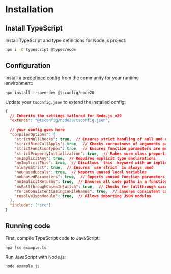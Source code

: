 # Installation

## Install TypeScript

Install TypeScript and type definitions for Node.js project:

```sh npm2yarn
npm i -D typescript @types/node
```


## Configuration

Install a [predefined config](https://github.com/tsconfig/bases) from the community for your runtime environment:
```shell npm2yarn
npm install --save-dev @tsconfig/node20
```

Update your `tsconfig.json` to extend the installed config:
```json
{
  // Inherits the settings tailored for Node.js v20
  "extends": "@tsconfig/node20/tsconfig.json",

  // your config goes here
  "compilerOptions": {
    "strictNullChecks": true,  // Ensures strict handling of null and undefined
    "strictBindCallApply": true,  // Checks correctness of arguments passed to call, apply, and bind
    "strictFunctionTypes": true,  // Ensures function parameters are more strictly checked
    "strictPropertyInitialization": true,  // Makes sure class properties are correctly initialized
    "noImplicitAny": true,  // Requires explicit type declarations
    "noImplicitThis": true,  // Disallows `this` keyword with an implicit `any` type
    "alwaysStrict": true,  // Ensures `use strict` is always used
    "noUnusedLocals": true,  // Reports unused local variables
    "noUnusedParameters": true,  // Reports unused function parameters
    "noImplicitReturns": true,  // Ensures all code paths in a function return a value
    "noFallthroughCasesInSwitch": true,  // Checks for fallthrough cases in switch statements
    "forceConsistentCasingInFileNames": true,  // Ensures consistent casing in file names
    "resolveJsonModule": true,  // Allows importing JSON modules
  },
  "include": ["src"]
}
```


## Running code

First, compile TypeScript code to JavaScript:
```shell
npx tsc example.ts
```

Run JavaScript with Node.js:

```shell
node example.js
```
